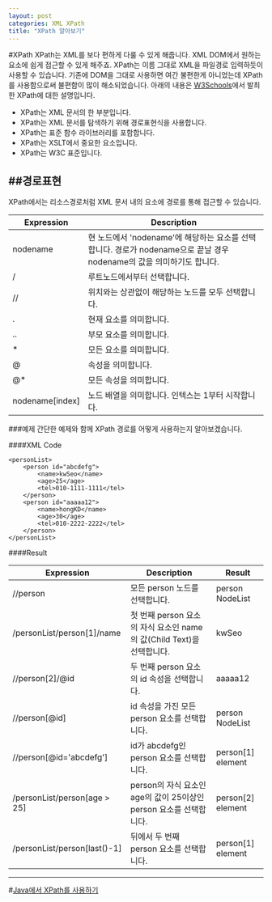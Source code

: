 ```yaml
---
layout: post
categories: XML XPath
title: "XPath 알아보기"
---
```


#XPath
XPath는 XML를 보다 편하게 다룰 수 있게 해줍니다. XML DOM에서 원하는 요소에 쉽게 접근할 수 있게 해주죠. XPath는 이름 그대로 XML을 파일경로 입력하듯이 사용할 수 있습니다. 기존에 DOM을 그대로 사용하면 여간 불편한게 아니었는데 XPath를 사용함으로써 불편함이 많이 해소되었습니다. 아래의 내용은 [W3Schools](http://www.w3schools.com)에서 발최한 XPath에 대한 설명입니다.

 - XPath는 XML 문서의 한 부분입니다.
 - XPath는 XML 문서를 탐색하기 위해 경로표현식을 사용합니다.
 - XPath는 표준 함수 라이브러리를 포함합니다.
 - XPath는 XSLT에서 중요한 요소입니다.
 - XPath는 W3C 표준입니다.

##경로표현
---
XPath에서는 리소스경로처럼 XML 문서 내의 요소에 경로를 통해 접근할 수 있습니다.

Expression | Description
---|---
nodename | 현 노드에서 'nodename'에 해당하는 요소를 선택합니다. 경로가 nodename으로 끝날 경우 nodename의 값을 의미하기도 합니다.
/ | 루트노드에서부터 선택합니다.
// | 위치와는 상관없이 해당하는 노드를 모두 선택합니다.
. | 현재 요소를 의미합니다.
.. | 부모 요소를 의미합니다.
* | 모든 요소를 의미합니다.
@ | 속성을 의미합니다.
@* | 모든 속성을 의미합니다.
nodename[index] | 노드 배열을 의미합니다. 인텍스는 1부터 시작합니다.

###예제
간단한 예제와 함께 XPath 경로를 어떻게 사용하는지 알아보겠습니다. 

####XML Code

	<personList>
		<person id="abcdefg">
			<name>kwSeo</name>
			<age>25</age>
			<tel>010-1111-1111</tel>
		</person>
		<person id="aaaaa12">
			<name>hongKD</name>
			<age>30</age>
			<tel>010-2222-2222</tel>
		</person>
	</personList>

####Result

Expression | Description | Result
---|---|---
//person | 모든 person 노드를 선택합니다. | person NodeList
/personList/person[1]/name | 첫 번째 person 요소의 자식 요소인 name의 값(Child Text)을 선택합니다. | kwSeo
//person[2]/@id | 두 번째 person 요소의 id 속성을 선택합니다. | aaaaa12
//person[@id] | id 속성을 가진 모든 person 요소를 선택합니다. | person NodeList
//person[@id='abcdefg'] | id가 abcdefg인 person 요소를 선택합니다. | person[1] element
/personList/person[age > 25] | person의 자식 요소인 age의 값이 25이상인 person 요소를 선택합니다. | person[2] element
/personList/person[last()-1] | 뒤에서 두 번째 person 요소를 선택합니다. | person[1] element

---

#[Java에서 XPath를 사용하기](http://kwseo.github.io/xml/xpath/2015/07/26/xpath-01.html)

